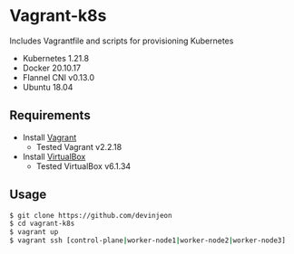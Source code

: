 # Vagrant-k8s

Includes Vagrantfile and scripts for provisioning Kubernetes

* Kubernetes 1.21.8
* Docker 20.10.17
* Flannel CNI v0.13.0
* Ubuntu 18.04

## Requirements

* Install [Vagrant](https://www.vagrantup.com/docs/installation)
  * Tested Vagrant v2.2.18
* Install [VirtualBox](https://www.virtualbox.org/wiki/Downloads)
  * Tested VirtualBox v6.1.34
## Usage

```bash
$ git clone https://github.com/devinjeon
$ cd vagrant-k8s
$ vagrant up
$ vagrant ssh [control-plane|worker-node1|worker-node2|worker-node3]
```
